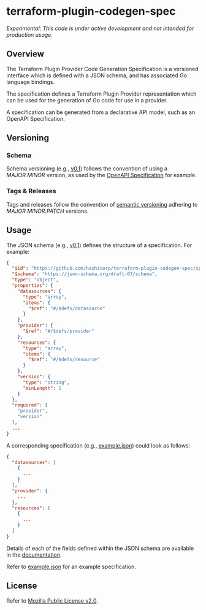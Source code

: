 # terraform-plugin-codegen-spec

_Experimental: This code is under active development and not intended for production usage._

## Overview

The Terraform Plugin Provider Code Generation Specification is a versioned interface which is defined with a JSON schema, and has associated Go language bindings.

The specification defines a Terraform Plugin Provider representation which can be used for the generation of Go code for use in a provider.

A specification can be generated from a declarative API model, such as an OpenAPI Specification.

## Versioning

### Schema

Schema versioning (e.g., [v0.1](./spec/v0.1/first.schema.json)) follows the convention of using a _MAJOR.MINOR_ version, as used by the [OpenAPI Specification](https://github.com/OAI/OpenAPI-Specification/blob/main/schemas/v3.1/schema.json) for example.

### Tags & Releases

Tags and releases follow the convention of [semantic versioning](https://semver.org/) adhering to _MAJOR.MINOR.PATCH_ versions. 

## Usage 

The JSON schema (e.g., [v0.1](./spec/v0.1/first.schema.json)) defines the structure of a specification. For example:

```json
{
  "$id": "https://github.com/hashicorp/terraform-plugin-codegen-spec/spec/v0.1/schema.json",
  "$schema": "https://json-schema.org/draft-07/schema",
  "type": "object",
  "properties": {
    "datasources": {
      "type": "array",
      "items": {
        "$ref": "#/$defs/datasource"
      }
    },
    "provider": {
      "$ref": "#/$defs/provider"
    },
    "resources": {
      "type": "array",
      "items": {
        "$ref": "#/$defs/resource"
      }
    },
    "version": {
      "type": "string",
      "minLength": 1
    }
  },
  "required": [
    "provider",
    "version"
  ],
  ...
}
```

A corresponding specification (e.g., [example.json](./spec/v0.1/example.json)) could look as follows:

```json
{
  "datasources": [
    { 
      ...
    }
  ],
  "provider": {
    ...
  },
  "resources": [
    {
      ...
    }
  ]
}
```

Details of each of the fields defined within the JSON schema are available in the [documentation](https://developer.hashicorp.com//terraform/plugin/code-generation/specification). 

Refer to [example.json](./spec/v0.1/example.json) for an example specification.

## License

Refer to [Mozilla Public License v2.0](./LICENSE).
